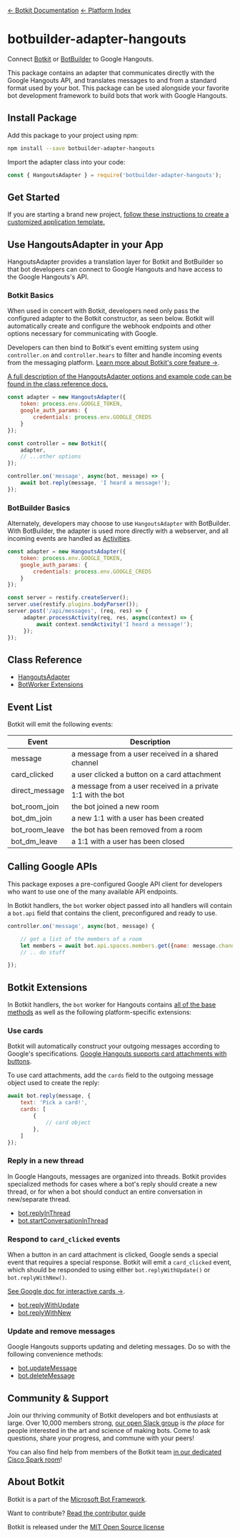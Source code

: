 [&larr; Botkit Documentation](../core.md)  [&larr; Platform Index](index.md) 

# botbuilder-adapter-hangouts

Connect [Botkit](https://www.npmjs.com/package/botkit) or [BotBuilder](https://www.npmjs.com/package/botbuilder) to Google Hangouts.

This package contains an adapter that communicates directly with the Google Hangouts API,
and translates messages to and from a standard format used by your bot. This package can be used alongside your favorite bot development framework to build bots that work with Google Hangouts.

## Install Package

Add this package to your project using npm:

```bash
npm install --save botbuilder-adapter-hangouts
```

Import the adapter class into your code:

```javascript
const { HangoutsAdapter } = require('botbuilder-adapter-hangouts');
```

## Get Started

If you are starting a brand new project, [follow these instructions to create a customized application template.](https://botkit.ai/getstarted.html)

## Use HangoutsAdapter in your App

HangoutsAdapter provides a translation layer for Botkit and BotBuilder so that bot developers can connect to Google Hangouts and have access to the Google Hangouts's API.

### Botkit Basics

When used in concert with Botkit, developers need only pass the configured adapter to the Botkit constructor, as seen below. Botkit will automatically create and configure the webhook endpoints and other options necessary for communicating with Google.

Developers can then bind to Botkit's event emitting system using `controller.on` and `controller.hears` to filter and handle incoming events from the messaging platform. [Learn more about Botkit's core feature &rarr;](../index.md).

[A full description of the HangoutsAdapter options and example code can be found in the class reference docs.](../reference/hangouts.md#create-a-new-hangoutsadapter)

```javascript
const adapter = new HangoutsAdapter({
    token: process.env.GOOGLE_TOKEN,
    google_auth_params: {
        credentials: process.env.GOOGLE_CREDS
    }
});

const controller = new Botkit({
    adapter,
    // ...other options
});

controller.on('message', async(bot, message) => {
    await bot.reply(message, 'I heard a message!');
});
```

### BotBuilder Basics

Alternately, developers may choose to use `HangoutsAdapter` with BotBuilder. With BotBuilder, the adapter is used more directly with a webserver, and all incoming events are handled as [Activities](https://docs.microsoft.com/en-us/javascript/api/botframework-schema/activity?view=botbuilder-ts-latest).

```javascript
const adapter = new HangoutsAdapter({
    token: process.env.GOOGLE_TOKEN,
    google_auth_params: {
        credentials: process.env.GOOGLE_CREDS
    }
});

const server = restify.createServer();
server.use(restify.plugins.bodyParser());
server.post('/api/messages', (req, res) => {
     adapter.processActivity(req, res, async(context) => {
         await context.sendActivity('I heard a message!');
     });
});
```

## Class Reference

* [HangoutsAdapter](../reference/hangouts.md#hangoutsadapter)
* [BotWorker Extensions](../reference/hangouts.md#hangoutsbotworker)

## Event List

Botkit will emit the following events: 

| Event | Description
|--- |---
| message | a message from a user received in a shared channel
| card_clicked | a user clicked a button on a card attachment
| direct_message | a message from a user received in a private 1:1 with the bot
| bot_room_join | the bot joined a new room
| bot_dm_join | a new 1:1 with a user has been created
| bot_room_leave | the bot has been removed from a room
| bot_dm_leave | a 1:1 with a user has been closed

## Calling Google APIs

This package exposes a pre-configured Google API client for developers who want to use one of the many available API endpoints.

In Botkit handlers, the `bot` worker object passed into all handlers will contain a `bot.api` field that contains the client, preconfigured and ready to use.

```javascript
controller.on('message', async(bot, message) {

    // get a list of the members of a room
    let members = await bot.api.spaces.members.get({name: message.channel});
    // .. do stuff

});
```

## Botkit Extensions

In Botkit handlers, the `bot` worker for Hangouts contains [all of the base methods](../reference/core.md#BotWorker) as well as the following platform-specific extensions:

### Use cards

Botkit will automatically construct your outgoing messages according to Google's specifications. [Google Hangouts supports card attachments with buttons](https://developers.google.com/hangouts/chat/reference/message-formats/cards).

To use card attachments, add the `cards` field to the outgoing message object used to create the reply:

```javascript
await bot.reply(message, {
    text: 'Pick a card!',
    cards: [
        {
            // card object
        },
    ]
});
```

### Reply in a new thread

In Google Hangouts, messages are organized into threads. Botkit provides specialized methods for cases where a bot's reply should create a new thread, or for when a bot should conduct an entire conversation in new/separate thread.

* [bot.replyInThread](../reference/hangouts.md#replyinthread)
* [bot.startConversationInThread](../reference/hangouts.md#startconversationinthread)

### Respond to `card_clicked` events

When a button in an card attachment is clicked, Google sends a special event that requires a special response.  Botkit will emit a `card_clicked` event, which should be responded to using 
either `bot.replyWithUpdate()` or `bot.replyWithNew()`.

[See Google doc for interactive cards &rarr;](https://developers.google.com/hangouts/chat/how-tos/cards-onclick#responding_to_clicks_with_a_new_or_updated_message).

* [bot.replyWithUpdate](../reference/hangouts.md#replywithupdate)
* [bot.replyWithNew](../reference/hangouts.md#relpywithnew)

### Update and remove messages

Google Hangouts supports updating and deleting messages. Do so with the following convenience methods:

* [bot.updateMessage](../reference/hangouts.md#updatemessage)
* [bot.deleteMessage](../reference/hangouts.md#deletemessage)


## Community & Support

Join our thriving community of Botkit developers and bot enthusiasts at large.
Over 10,000 members strong, [our open Slack group](https://community.botkit.ai) is
_the place_ for people interested in the art and science of making bots.
Come to ask questions, share your progress, and commune with your peers!

You can also find help from members of the Botkit team [in our dedicated Cisco Spark room](https://eurl.io/#SyNZuomKx)!

## About Botkit

Botkit is a part of the [Microsoft Bot Framework](https://dev.botframework.com).

Want to contribute? [Read the contributor guide](https://github.com/howdyai/botkit/blob/master/CONTRIBUTING.md)

Botkit is released under the [MIT Open Source license](https://github.com/howdyai/botkit/blob/master/LICENSE.md)